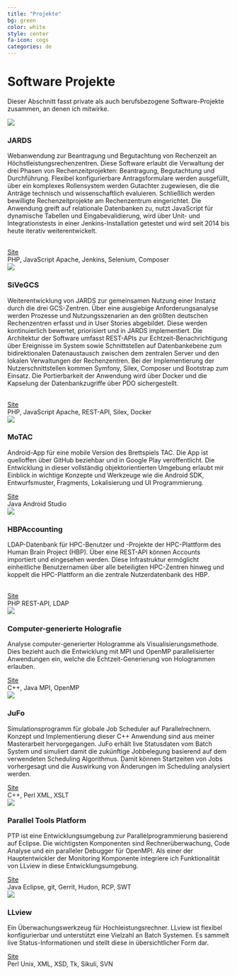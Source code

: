 ```yaml
---
title: "Projekte"
bg: green
color: white
style: center
fa-icon: cogs
categories: de
---
```


# Software Projekte
Dieser Abschnitt fasst private als auch berufsbezogene Software-Projekte zusammen,
an denen ich mitwirke.

<div class="softwarelist">
<div class="swlogoBox">
<a target="_blank" href="https://application.fz-juelich.de/review">
	<img class="swlogo" src="../img/logos/jards.png"/>
</a>
</div>

<div class="swdescription">
<h3 id="jards">JARDS</h3>

Webanwendung zur Beantragung und Begutachtung von Rechenzeit an Höchstleistungsrechenzentren.
Diese Software erlaubt die Verwaltung der drei Phasen von Rechenzeitprojekten: Beantragung, Begutachtung und Durchführung.
Flexibel konfigurierbare Antragsformulare werden ausgefüllt, über ein komplexes Rollensystem werden Gutachter zugewiesen,
die die Anträge technisch und wissenschaftlich evaluieren. Schließlich werden bewilligte Rechenzeitprojekte am
Rechenzentrum eingerichtet. Die Anwendung greift auf relationale Datenbanken zu, nutzt JavaScript für dynamische Tabellen und
Eingabevalidierung, wird über Unit- und Integrationstests in einer Jenkins-Installation getestet und wird seit 2014 bis heute iterativ weiterentwickelt.

<br/>
<div class="swlinkdiv"><a target="_blank" href="https://application.fz-juelich.de/review"><i class="fa fa-external-link-square"></i><span class="swsitelink">Site</span></a></div>
<span class="shortinfo"><i class="fa fa-code" title="Programmiersprachen"></i> PHP, JavaScript</span>
<span class="shortinfo"><i class="fa fa-cogs" title="Werkzeuge"></i> Apache, Jenkins, Selenium, Composer</span>
</div>
</div>


<div class="softwarelist">
<div class="swlogoBox">
<a target="_blank" href="https://jards.gauss-centre.eu/gcshome">
	<img class="swlogo" src="../img/logos/sivegcs.png"/>
</a>
</div>

<div class="swdescription">
<h3 id="sivegcs">SiVeGCS</h3>

Weiterentwicklung von JARDS zur gemeinsamen Nutzung einer Instanz durch die drei GCS-Zentren.
Über eine ausgiebige Anforderungsanalyse werden Prozesse und Nutzungsszenarien an den größten deutschen
Rechenzentren erfasst und in User Stories abgebildet. Diese werden kontinuierlich bewertet, priorisiert
und in JARDS implementiert. Die Architektur der Software umfasst REST-APIs zur Echtzeit-Benachrichtigung
über Ereignisse im System sowie Schnittstellen auf Datenbankebene zum bidirektionalen Datenaustausch zwischen
dem zentralen Server und den lokalen Verwaltungen der Rechenzentren. Bei der Implementierung der 
Nutzerschnittstellen kommen Symfony, Silex, Composer und Bootstrap zum Einsatz. Die Portierbarkeit der Anwendung
wird über Docker und die Kapselung der Datenbankzugriffe über PDO sichergestellt.

<br/>
<div class="swlinkdiv"><a target="_blank" href="https://jards.gauss-centre.eu/gcshome"><i class="fa fa-external-link-square"></i><span class="swsitelink">Site</span></a></div>
<span class="shortinfo"><i class="fa fa-code" title="Programmiersprachen"></i> PHP, JavaScript</span>
<span class="shortinfo"><i class="fa fa-cogs" title="Werkzeuge"></i> Apache, REST-API, Silex, Docker</span>
</div>
</div>

<div class="softwarelist">
<div class="swlogoBox">
<a target="_blank" href="https://play.google.com/store/apps/details?id=de.karbach.tac&hl=de">
	<img class="swlogo" src="../img/logos/motac.png"/>
</a>
</div>

<div class="swdescription">
<h3 id="motac">MoTAC</h3>

Android-App für eine mobile Version des Brettspiels TAC. Die App ist quelloffen über 
GitHub beziehbar und in Google Play veröffentlicht. Die Entwicklung in dieser
vollständig objektorientierten Umgebung erlaubt mir Einblick in wichtige
Konzepte und Werkzeuge wie die Android SDK, Entwurfsmuster, Fragments, Lokalisierung
und UI Programmierung.
<br/>
<div class="swlinkdiv"><a target="_blank" href="https://play.google.com/store/apps/details?id=de.karbach.tac&hl=de"><i class="fa fa-external-link-square"></i><span class="swsitelink">Site</span></a></div>
<span class="shortinfo"><i class="fa fa-code" title="Programmiersprachen"></i> Java</span>
<span class="shortinfo"><i class="fa fa-cogs" title="Werkzeuge"></i> Android Studio</span>
</div>
</div>

<div class="softwarelist">
<div class="swlogoBox">
<a target="_blank" href="https://trac.version.fz-juelich.de/hbpaccounting">
	<img class="swlogo" src="../img/logos/hbpaccounting.png"/>
</a>
</div>

<div class="swdescription">
<h3 id="hbpaccounting">HBPAccounting</h3>

LDAP-Datenbank für HPC-Benutzer und -Projekte der HPC-Plattform des Human Brain Project (HBP). 
Über eine REST-API können Accounts importiert und eingesehen werden. Diese Infrastruktur ermöglicht
einheitliche Benutzernamen über alle beteiligten HPC-Zentren hinweg und koppelt die HPC-Plattform 
an die zentrale Nutzerdatenbank des HBP. 

<br/>
<div class="swlinkdiv"><a target="_blank" href="https://trac.version.fz-juelich.de/hbpaccounting"><i class="fa fa-external-link-square"></i><span class="swsitelink">Site</span></a></div>
<span class="shortinfo"><i class="fa fa-code" title="Programmiersprachen"></i> PHP</span>
<span class="shortinfo"><i class="fa fa-cogs" title="Werkzeuge"></i> REST-API, LDAP</span>
</div>
</div>

<div class="softwarelist">
<div class="swlogoBox">
<a target="_blank" href="http://hdl.handle.net/2128/5465">
	<img class="swlogo" src="../img/logos/holography.png"/>
</a>
</div>

<div class="swdescription">
<h3 id="holo">Computer-generierte Holografie</h3>

Analyse computer-generierter Hologramme als Visualisierungsmethode.
Dies bezieht auch die Entwicklung mit MPI und OpenMP parallelisierter Anwendungen ein,
welche die Echtzeit-Generierung von Hologrammen erlauben.<br/>
<div class="swlinkdiv"><a target="_blank" href="http://hdl.handle.net/2128/5465"><i class="fa fa-external-link-square"></i><span class="swsitelink">Site</span></a></div>
<span class="shortinfo"><i class="fa fa-code" title="Programmiersprachen"></i> C++, Java</span>
<span class="shortinfo"><i class="fa fa-cogs" title="Werkzeuge"></i> MPI, OpenMP</span>
</div>
</div>

<div class="softwarelist">
<div class="swlogoBox">
<a target="_blank" href="http://www.fz-juelich.de/ias/jsc/EN/Expertise/Support/Software/JuFo/_node.html">
	<img class="swlogo" src="../img/logos/jufo.png"/>
</a>
</div>

<div class="swdescription">
<h3 id="jufo">JuFo</h3>

Simulationsprogramm für globale Job Scheduler auf Parallelrechnern. Konzept und 
Implementierung dieser C++ Anwendung sind aus meiner Masterarbeit hervorgegangen.
JuFo erhält live Statusdaten vom Batch System und simuliert damit die zukünftige
Jobbelegung basierend auf dem verwendeten Scheduling Algorithmus. Damit können
Startzeiten von Jobs vorhergesagt und die Auswirkung von Änderungen im Scheduling
analysiert werden.
<br/>
<div class="swlinkdiv"><a target="_blank" href="http://www.fz-juelich.de/ias/jsc/EN/Expertise/Support/Software/JuFo/_node.html"><i class="fa fa-external-link-square"></i><span class="swsitelink">Site</span></a></div>
<span class="shortinfo"><i class="fa fa-code" title="Programmiersprachen"></i> C++, Perl</span>
<span class="shortinfo"><i class="fa fa-cogs" title="Werkzeuge"></i> XML, XSLT</span>
</div>
</div>

<div class="softwarelist">
<div class="swlogoBox">
<a target="_blank" href="http://eclipse.org/ptp/">
	<img class="swlogo" src="../img/logos/ptp.png"/>
</a>
</div>

<div class="swdescription">
<h3 id="ptp">Parallel Tools Platform</h3>

PTP ist eine Entwicklungsumgebung zur Parallelprogrammierung basierend auf Eclipse.
Die wichtigsten Komponenten sind Rechnerüberwachung, Code Analyse und ein paralleler
Debugger für OpenMPI. Als einer der Hauptentwickler der Monitoring Komponente
integriere ich Funktionalität von LLview in diese Entwicklungsumgebung.
<br/>
<div class="swlinkdiv"><a target="_blank" href="http://eclipse.org/ptp/"><i class="fa fa-external-link-square"></i><span class="swsitelink">Site</span></a></div>
<span class="shortinfo"><i class="fa fa-code" title="Programmiersprachen"></i> Java</span>
<span class="shortinfo"><i class="fa fa-cogs" title="Werkzeuge"></i> Eclipse, git, Gerrit, Hudon, RCP, SWT</span>
</div>
</div>

<div class="softwarelist">
<div class="swlogoBox">
<a target="_blank" href="http://www.fz-juelich.de/ias/jsc/EN/Expertise/Support/Software/LLview/_node.html">
	<img class="swlogo" src="../img/logos/llview.png"/>
</a>
</div>

<div class="swdescription">
<h3 id="llview">LLview</h3>

Ein Überwachungswerkzeug für Hochleistungsrechner. LLview ist flexibel konfigurierbar
und unterstützt eine Vielzahl an Batch Systemen. Es sammelt live Status-Informationen
und stellt diese in übersichtlicher Form dar.<br/>
<div class="swlinkdiv"><a target="_blank" href="http://www.fz-juelich.de/ias/jsc/EN/Expertise/Support/Software/LLview/_node.html"><i class="fa fa-external-link-square"></i><span class="swsitelink">Site</span></a></div>
<span class="shortinfo"><i class="fa fa-code" title="Programmiersprachen"></i> Perl</span>
<span class="shortinfo"><i class="fa fa-cogs" title="Werkzeuge"></i> Unix, XML, XSD, Tk, Sikuli, SVN</span>
</div>
</div>
